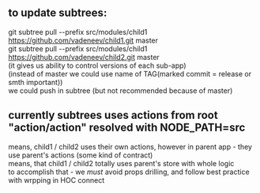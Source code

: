 
## to update subtrees:
git subtree pull --prefix src/modules/child1 https://github.com/vadeneev/child1.git master  
git subtree pull --prefix src/modules/child1 https://github.com/vadeneev/child2.git master  
(it gives us ability to control versions of each sub-app)  
(instead of master we could use name of TAG(marked commit = release or smth important))  
we could push in subtree (but not recommended because of master)  

## currently subtrees uses actions from root "action/action" resolved with NODE_PATH=src  
means, child1 / child2 uses their own actions, however in parent app - they use parent's actions (some kind of contract)  
means, that child1 / child2 totally uses parent's store with whole logic  
to accomplish that - we *must* avoid props drilling, and follow best practice with wrpping in HOC connect  
